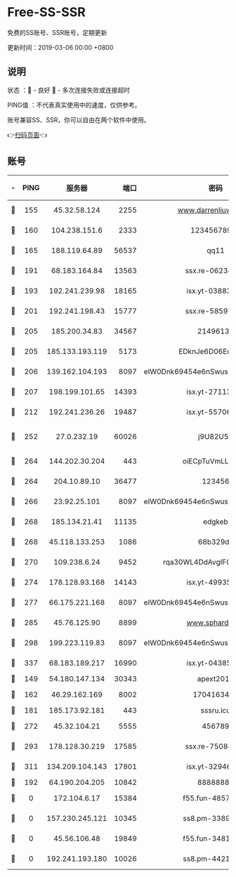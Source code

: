 # Free-SS-SSR

免费的SS账号、SSR账号，定期更新

更新时间：2019-03-06 00:00 +0800

## 说明

状态     ：🙂 - 良好 🙁 - 多次连接失败或连接超时

PING值   ：不代表真实使用中的速度，仅供参考。

账号兼容SS、SSR，你可以自由在两个软件中使用。

👉[扫码页面](https://liesauer.github.io/free-ss-ssr.github.io/)👈

## 账号

|-|PING|服务器|端口|密码|加密方式|区域|
|:----:|:----:|:-----:|-----:|:----:|:----:|:----:|
|🙂|155|45.32.58.124|2255|www.darrenliuwei.com|aes-256-cfb|JP|
|🙂|160|104.238.151.6|2333|12345678900|aes-256-cfb|JP|
|🙂|165|188.119.64.89|56537|qq11|aes-256-cfb|RU|
|🙂|191|68.183.164.84|13563|ssx.re-06234172|aes-256-cfb|US|
|🙂|193|192.241.239.98|18165|isx.yt-03883101|aes-256-cfb|US|
|🙂|201|192.241.198.43|15777|ssx.re-58597661|aes-256-cfb|US|
|🙂|205|185.200.34.83|34567|21496138|aes-256-cfb|US|
|🙂|205|185.133.193.119|5173|EDknJe6D06EoWDaw|aes-256-cfb|US|
|🙂|206|139.162.104.193|8097|eIW0Dnk69454e6nSwuspv9DmS201tQ0D|aes-256-cfb|JP|
|🙂|207|198.199.101.65|14393|isx.yt-27113496|aes-256-cfb|US|
|🙂|212|192.241.236.26|19487|isx.yt-55706100|aes-256-cfb|US|
|🙂|252|27.0.232.19|60026|j9U82U53|xchacha20-ietf-poly1305|HK|
|🙂|264|144.202.30.204|443|oiECpTuVmLLxk4Ts|aes-256-cfb|US|
|🙂|264|204.10.89.10|36477|123456|aes-256-cfb|US|
|🙂|266|23.92.25.101|8097|eIW0Dnk69454e6nSwuspv9DmS201tQ0D|aes-256-cfb|US|
|🙂|268|185.134.21.41|11135|edgkeb|aes-256-cfb|GB|
|🙂|268|45.118.133.253|1086|68b329da|aes-256-cfb|SG|
|🙂|270|109.238.6.24|9452|rqa30WL4DdAvgIFG6Fs3znzTa|aes-256-cfb|FR|
|🙂|274|178.128.93.168|14143|isx.yt-49935432|aes-256-cfb|SG|
|🙂|277|66.175.221.168|8097|eIW0Dnk69454e6nSwuspv9DmS201tQ0D|aes-256-cfb|US|
|🙂|285|45.76.125.90|8899|www.sphard.com|aes-256-cfb|JP|
|🙂|298|199.223.119.83|8097|eIW0Dnk69454e6nSwuspv9DmS201tQ0D|aes-256-cfb|US|
|🙂|337|68.183.189.217|16990|isx.yt-04385835|aes-256-cfb|SG|
|🙂|149|54.180.147.134|30343|apext2019|chacha20|KR|
|🙂|162|46.29.162.169|8002|1704163453|aes-256-cfb|RU|
|🙂|181|185.173.92.181|443|sssru.icu|rc4-md5|RU|
|🙂|272|45.32.104.21|5555|456789|aes-256-cfb|SG|
|🙂|293|178.128.30.219|17585|ssx.re-75084911|aes-256-cfb|SG|
|🙂|311|134.209.104.143|17801|isx.yt-32946841|aes-256-cfb|SG|
|🙁|192|64.190.204.205|10842|88888888|rc4-md5|US|
|🙁|0|172.104.6.17|15384|f55.fun-48571850|aes-256-cfb|US|
|🙁|0|157.230.245.121|10345|ss8.pm-33892732|aes-256-cfb|SG|
|🙁|0|45.56.106.48|19849|f55.fun-34811543|aes-256-cfb|US|
|🙁|0|192.241.193.180|10026|ss8.pm-44218245|aes-256-cfb|US|

